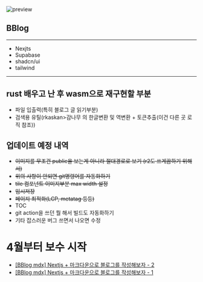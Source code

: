 ![preview](https://github.com/B-HS/BBlog/assets/49316060/ddee7e0a-5291-42b2-9955-107ea67fc60e)


## BBlog
---
- Nexjts
- Supabase
- shadcn/ui
- tailwind
---

## rust 배우고 난 후 wasm으로 재구현할 부분
- 파일 입출력(특히 블로그 글 읽기부분)
- 검색용 유틸(rkaskan>감나무 의 한글변환 및 역변환 + 토큰추출(이건 다른 곳 로직 참조))

## 업데이트 예정 내역
- ~~이미지를 무조건 public을 보는게 아니라 절대경로로 보기 (r2도 쓰게끔하기 위해서)~~
- ~~위의 사항이 안되면 git명령어를 자동화하기~~
- ~~tile 컴포넌트 이미지부분 max width 설정~~
- ~~임시저장~~
- ~~페이지 최적화(LCP, metatag 등등)~~
- TOC
- git action을 쓰던 뭘 해서 빌드도 자동화하기
- 기타 잡스러운 버그 쓰면서 나오면 수정

# 4월부터 보수 시작

- [[BBlog mdx] Nextjs + 마크다운으로 블로그를 작성해보자 - 2](https://hbyun.tistory.com/268)
- [[BBlog mdx] Nextjs + 마크다운으로 블로그를 작성해보자 - 1](https://hbyun.tistory.com/267)
